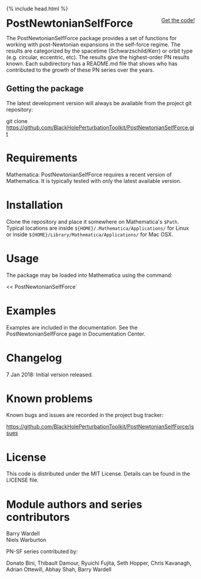 {% include head.html %}

<p>
 <h1 style="display:inline">PostNewtonianSelfForce</h1> <span style="float:right;"><a href="{{ site.github.repository_url }}" class = "code_btn">Get the code!</a></span>
</p>

The PostNewtonianSelfForce package provides a set of functions for working with
post-Newtonian expansions in the self-force regime. The results are categorized
by the spacetime (Schwarzschild/Kerr) or orbit type (e.g. circular, eccentric,
etc). The results give the highest-order PN results known. Each subdirectory has
a README.md file that shows who has contributed to the growth of these PN series
over the years.

## Getting the package

The latest development version will always be available from the project git
repository:

git clone https://github.com/BlackHolePerturbationToolkit/PostNewtonianSelfForce.git


# Requirements

Mathematica: PostNewtonianSelfForce requires a recent version of
  Mathematica. It is typically tested with only the latest available version.


# Installation

Clone the repository and place it somewhere on Mathematica's `$Path`.
Typical locations are inside `${HOME}/.Mathematica/Applications/` for Linux or
inside `${HOME}/Library/Mathematica/Applications/` for Mac OSX.


# Usage

The package may be loaded into Mathematica using the command:

<< PostNewtonianSelfForce`


# Examples

Examples are included in the documentation. See the
PostNewtonianSelfForce page in Documentation Center.


# Changelog

7 Jan 2018: Initial version released.


# Known problems

Known bugs and issues are recorded in the project bug tracker:

https://github.com/BlackHolePerturbationToolkit/PostNewtonianSelfForce/issues


# License

This code is distributed under the MIT License. Details can
be found in the LICENSE file.


# Module authors and series contributors

Barry Wardell  
Niels Warburton

PN-SF series contributed by:

Donato Bini, Thibault Damour, Ryuichi Fujita, Seth Hopper, Chris Kavanagh, Adrian Ottewill, Abhay Shah, Barry Wardell
